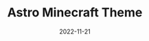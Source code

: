 ---
slug: 'astro-minecraft-theme'
title: 'Astro Minecraft Theme'
description: 'A Minecraft Tailwindcss theme with an example documentation template using Astro'
date: 2022-11-21
tags:
  -  'Astro'
  -  'Typescript'
  -  'Theme'
---